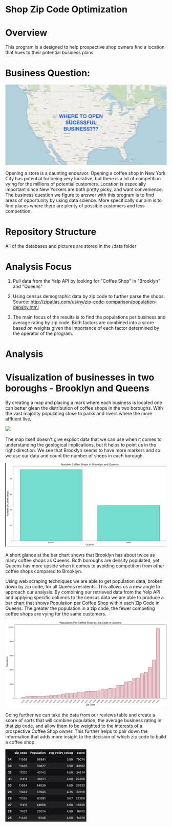 # Shop Zip Code Optimization

# Overview

This program is a designed to help prospective shop owners find a location that hues to their potential business plans

# Business Question:

![](coffee_shop/images/USAMAP.png)

Opening a store is a daunting endeavor. Opening a coffee shop in New York City has potential for being very lucrative, but there is a lot of competition vying for the millions of potential customers. Location is especially important since New Yorkers are both pretty picky, and want convenience. The business question we figure to answer with this program is to find areas of opportunity by using data science. More specifically our aim is to find places where there are plenty of possible customers and less competition.

# Repository Structure

All of the databases and pictures are stored in the /data folder

# Analysis Focus

1. Pull data from the Yelp API by looking for "Coffee Shop" in "Brooklyn" and "Queens"

2. Using census demographic data by zip code to further parse the shops. Source: http://zipatlas.com/us/ny/zip-code-comparison/population-density.html

3. The main focus of the results is to find the populations per business and average rating by zip code. Both factors are combined into a score based on weights given the importance of each factor determined by the operator of the program.

# Analysis

# Visualization of businesses in two boroughs - Brooklyn and Queens

By creating a map and placing a mark where each business is located one can better glean the distribution of coffee shops in the two boroughs. With the vast majority populating close to parks and rivers where the more affluent live.

![](coffee_shop/images/DENSITY_MAP.png)


The map itself doesn't give explicit data that we can use when it comes to understanding the geological implications, but it helps to point us in the right direction. We see that Brooklyn seems to have more markers and so we use our data and count the number of shops in each borough.

![](coffee_shop/images/BQ_BAR.png)


A short glance at the bar chart shows that Brooklyn has about twice as many coffee shops as Queens. Both boroughs are density populated, yet Queens has more upside when it comes to avoiding competition from other coffee shops compared to Brooklyn.

Using web scraping techniques we are able to get population data, broken down by zip code, for all Queens residents. This allows us a new angle to approach our analysis. By combining our retrieved data from the Yelp API and applying specific columns to the census data we are able to produce a bar chart that shows Population per Coffee Shop within each Zip Code in Queens. The greater the population in a zip code, the fewer competing coffee shops are vying for the same customers.

![](coffee_shop/images/COUNT_BY_ZIP.png)

Going further we can take the data from our reviews table and create a score of sorts that will combine population, the average business rating in that zip code, and allow them to be weighted to the interests of a prospective Coffee Shop owner. This further helps to pair down the information that adds more insight to the decision of which zip code to build a coffee shop.

![](coffee_shop/images/edited_final_code.png)

